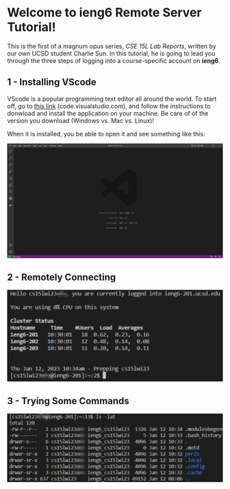 # Welcome to ieng6 Remote Server Tutorial!

This is the first of a magnum opus series, *CSE 15L Lab Reports*, written by our own UCSD student Charlie Sun. In this tutorial, he is going to lead you through the three steps of logging into a course-specific account on __ieng6__. 

## 1 - Installing VScode
VScode is a popular programming text editor all around the world. To start off, go to [this link](code.visualstudio.com) (code.visualstudio.com), and follow the instructions to donwload and install the application on your machine. Be care of of the version you download (Windows vs. Mac vs. Linux)!

When it is installed, you be able to open it and see something like this: 

![Image](lab1_image1.png)


## 2 - Remotely Connecting

![Image](lab1_image2.png)


## 3 - Trying Some Commands

![Image](lab1_image3.png)
